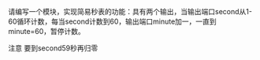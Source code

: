 请编写一个模块，实现简易秒表的功能：具有两个输出，当输出端口second从1-60循环计数，每当second计数到60，输出端口minute加一，一直到minute=60，暂停计数。

注意 要到second59秒再归零
